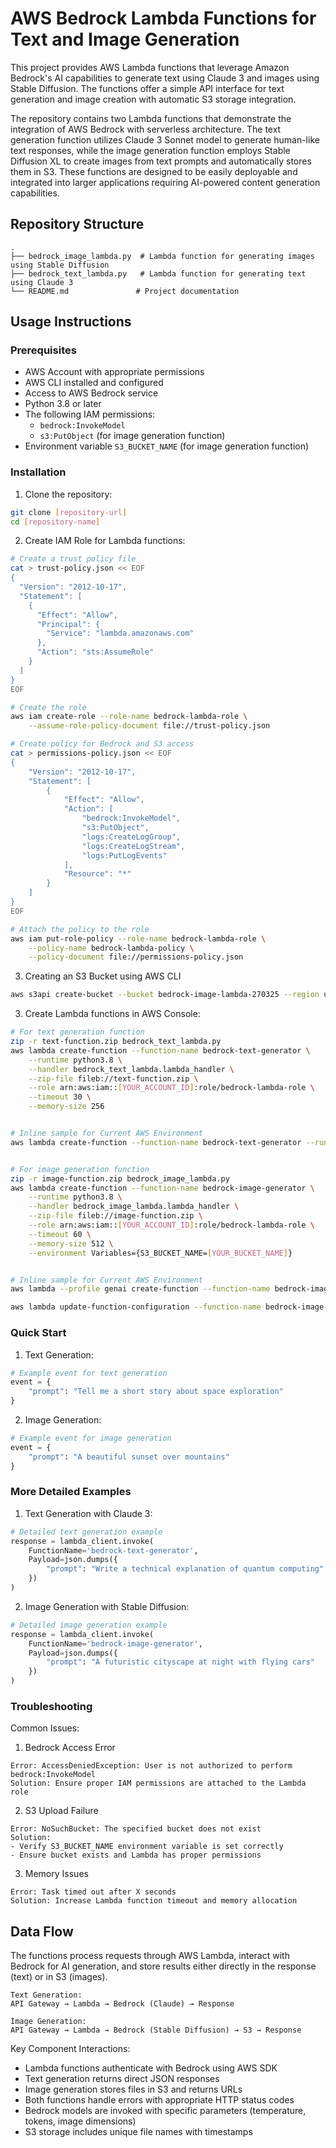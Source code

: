 # AWS Bedrock Lambda Functions for Text and Image Generation

This project provides AWS Lambda functions that leverage Amazon Bedrock's AI capabilities to generate text using Claude 3 and images using Stable Diffusion. The functions offer a simple API interface for text generation and image creation with automatic S3 storage integration.

The repository contains two Lambda functions that demonstrate the integration of AWS Bedrock with serverless architecture. The text generation function utilizes Claude 3 Sonnet model to generate human-like text responses, while the image generation function employs Stable Diffusion XL to create images from text prompts and automatically stores them in S3. These functions are designed to be easily deployable and integrated into larger applications requiring AI-powered content generation capabilities.

## Repository Structure

```
.
├── bedrock_image_lambda.py  # Lambda function for generating images using Stable Diffusion
├── bedrock_text_lambda.py   # Lambda function for generating text using Claude 3
└── README.md               # Project documentation
```

## Usage Instructions

### Prerequisites

- AWS Account with appropriate permissions
- AWS CLI installed and configured
- Access to AWS Bedrock service
- Python 3.8 or later
- The following IAM permissions:
  - `bedrock:InvokeModel`
  - `s3:PutObject` (for image generation function)
- Environment variable `S3_BUCKET_NAME` (for image generation function)

### Installation

1. Clone the repository:

```bash
git clone [repository-url]
cd [repository-name]
```

2. Create IAM Role for Lambda functions:

```bash
# Create a trust policy file
cat > trust-policy.json << EOF
{
  "Version": "2012-10-17",
  "Statement": [
    {
      "Effect": "Allow",
      "Principal": {
        "Service": "lambda.amazonaws.com"
      },
      "Action": "sts:AssumeRole"
    }
  ]
}
EOF

# Create the role
aws iam create-role --role-name bedrock-lambda-role \
    --assume-role-policy-document file://trust-policy.json

# Create policy for Bedrock and S3 access
cat > permissions-policy.json << EOF
{
    "Version": "2012-10-17",
    "Statement": [
        {
            "Effect": "Allow",
            "Action": [
                "bedrock:InvokeModel",
                "s3:PutObject",
                "logs:CreateLogGroup",
                "logs:CreateLogStream",
                "logs:PutLogEvents"
            ],
            "Resource": "*"
        }
    ]
}
EOF

# Attach the policy to the role
aws iam put-role-policy --role-name bedrock-lambda-role \
    --policy-name bedrock-lambda-policy \
    --policy-document file://permissions-policy.json
```

3. Creating an S3 Bucket using AWS CLI

```bash
aws s3api create-bucket --bucket bedrock-image-lambda-270325 --region us-east-1
```

3. Create Lambda functions in AWS Console:

```bash
# For text generation function
zip -r text-function.zip bedrock_text_lambda.py
aws lambda create-function --function-name bedrock-text-generator \
    --runtime python3.8 \
    --handler bedrock_text_lambda.lambda_handler \
    --zip-file fileb://text-function.zip \
    --role arn:aws:iam::[YOUR_ACCOUNT_ID]:role/bedrock-lambda-role \
    --timeout 30 \
    --memory-size 256


# Inline sample for Current AWS Environment
aws lambda create-function --function-name bedrock-text-generator --runtime python3.8 --handler bedrock_text_lambda.lambda_handler --zip-file fileb://text-function.zip --role arn:aws:iam::[YOUR_ACCOUNT_ID]:role/bedrock-lambda-role --timeout 30 --memory-size 256


# For image generation function
zip -r image-function.zip bedrock_image_lambda.py
aws lambda create-function --function-name bedrock-image-generator \
    --runtime python3.8 \
    --handler bedrock_image_lambda.lambda_handler \
    --zip-file fileb://image-function.zip \
    --role arn:aws:iam::[YOUR_ACCOUNT_ID]:role/bedrock-lambda-role \
    --timeout 60 \
    --memory-size 512 \
    --environment Variables={S3_BUCKET_NAME=[YOUR_BUCKET_NAME]}


# Inline sample for Current AWS Environment
aws lambda --profile genai create-function --function-name bedrock-image-generator --runtime python3.8 --handler bedrock_image_lambda.lambda_handler --zip-file fileb://bedrock_image_lambda.zip --role arn:aws:iam::[YOUR_ACCOUNT_ID]:role/bedrock-lambda-role --timeout 60 --memory-size 512

aws lambda update-function-configuration --function-name bedrock-image-generator --environment "Variables={S3_BUCKET_NAME=bedrock-image-lambda-270325}"

```

### Quick Start

1. Text Generation:

```python
# Example event for text generation
event = {
    "prompt": "Tell me a short story about space exploration"
}
```

2. Image Generation:

```python
# Example event for image generation
event = {
    "prompt": "A beautiful sunset over mountains"
}
```

### More Detailed Examples

1. Text Generation with Claude 3:

```python
# Detailed text generation example
response = lambda_client.invoke(
    FunctionName='bedrock-text-generator',
    Payload=json.dumps({
        "prompt": "Write a technical explanation of quantum computing"
    })
)
```

2. Image Generation with Stable Diffusion:

```python
# Detailed image generation example
response = lambda_client.invoke(
    FunctionName='bedrock-image-generator',
    Payload=json.dumps({
        "prompt": "A futuristic cityscape at night with flying cars"
    })
)
```

### Troubleshooting

Common Issues:

1. Bedrock Access Error

```
Error: AccessDeniedException: User is not authorized to perform bedrock:InvokeModel
Solution: Ensure proper IAM permissions are attached to the Lambda role
```

2. S3 Upload Failure

```
Error: NoSuchBucket: The specified bucket does not exist
Solution:
- Verify S3_BUCKET_NAME environment variable is set correctly
- Ensure bucket exists and Lambda has proper permissions
```

3. Memory Issues

```
Error: Task timed out after X seconds
Solution: Increase Lambda function timeout and memory allocation
```

## Data Flow

The functions process requests through AWS Lambda, interact with Bedrock for AI generation, and store results either directly in the response (text) or in S3 (images).

```ascii
Text Generation:
API Gateway → Lambda → Bedrock (Claude) → Response

Image Generation:
API Gateway → Lambda → Bedrock (Stable Diffusion) → S3 → Response
```

Key Component Interactions:

- Lambda functions authenticate with Bedrock using AWS SDK
- Text generation returns direct JSON responses
- Image generation stores files in S3 and returns URLs
- Both functions handle errors with appropriate HTTP status codes
- Bedrock models are invoked with specific parameters (temperature, tokens, image dimensions)
- S3 storage includes unique file names with timestamps
